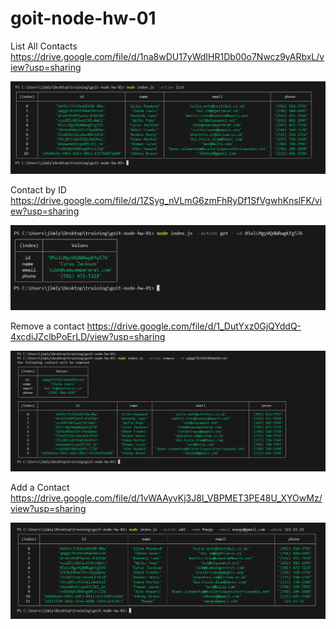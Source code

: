 # goit-node-hw-01

List All Contacts
https://drive.google.com/file/d/1na8wDU17yWdIHR1Db00o7Nwcz9yARbxL/view?usp=sharing

![](images/listcontacts.png)

Contact by ID
https://drive.google.com/file/d/1ZSyg_nVLmG6zmFhRyDf1SfVgwhKnslFK/view?usp=sharing

![](images/contactByID.png)

Remove a contact
https://drive.google.com/file/d/1_DutYxz0GjQYddQ-4xcdiJZclbPoErLD/view?usp=sharing

![](images/removeContact.png)

Add a Contact
https://drive.google.com/file/d/1vWAAyvKj3J8I_VBPMET3PE48U_XYOwMz/view?usp=sharing

![](images/addContact.png)
